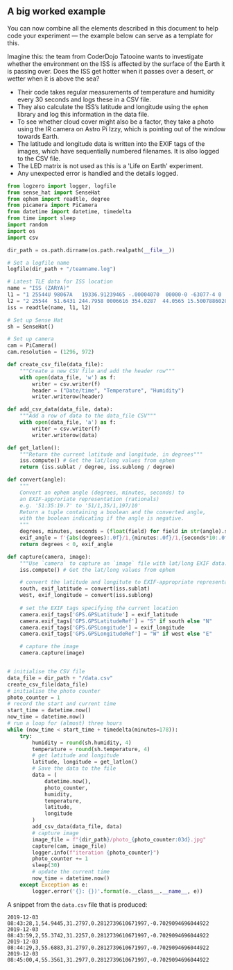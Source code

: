 ## A big worked example

You can now combine all the elements described in this document to help code your experiment — the example below can serve as a template for this.

Imagine this: the team from CoderDojo Tatooine wants to investigate whether the environment on the ISS is affected by the surface of the Earth it is passing over. Does the ISS get hotter when it passes over a desert, or wetter when it is above the sea?

+ Their code takes regular measurements of temperature and humidity every 30 seconds and logs these in a CSV file.
+ They also calculate the ISS’s latitude and longitude using the `ephem` library and log this information in the data file.
+ To see whether cloud cover might also be a factor, they take a photo using the IR camera on Astro Pi Izzy, which is pointing out of the window towards Earth.
+ The latitude and longitude data is written into the EXIF tags of the images, which have sequentially numbered filenames. It is also logged to the CSV file.
+ The LED matrix is not used as this is a 'Life on Earth' experiment.
+ Any unexpected error is handled and the details logged.

```python
from logzero import logger, logfile
from sense_hat import SenseHat
from ephem import readtle, degree
from picamera import PiCamera
from datetime import datetime, timedelta
from time import sleep
import random
import os
import csv

dir_path = os.path.dirname(os.path.realpath(__file__))

# Set a logfile name
logfile(dir_path + "/teamname.log")

# Latest TLE data for ISS location
name = "ISS (ZARYA)"
l1 = "1 25544U 98067A   19336.91239465 -.00004070  00000-0 -63077-4 0  9991"
l2 = "2 25544  51.6431 244.7958 0006616 354.0287  44.0565 15.50078860201433"
iss = readtle(name, l1, l2)

# Set up Sense Hat
sh = SenseHat()

# Set up camera
cam = PiCamera()
cam.resolution = (1296, 972)

def create_csv_file(data_file):
    """Create a new CSV file and add the header row"""
    with open(data_file, 'w') as f:
        writer = csv.writer(f)
        header = ("Date/time", "Temperature", "Humidity")
        writer.writerow(header)

def add_csv_data(data_file, data):
    """Add a row of data to the data_file CSV"""
    with open(data_file, 'a') as f:
        writer = csv.writer(f)
        writer.writerow(data)

def get_latlon():
    """Return the current latitude and longitude, in degrees"""
    iss.compute() # Get the lat/long values from ephem
    return (iss.sublat / degree, iss.sublong / degree)

def convert(angle):
    """
    Convert an ephem angle (degrees, minutes, seconds) to 
    an EXIF-approriate representation (rationals)
    e.g. '51:35:19.7' to '51/1,35/1,197/10'
    Return a tuple containing a boolean and the converted angle,
    with the boolean indicating if the angle is negative.
    """
    degrees, minutes, seconds = (float(field) for field in str(angle).split(":"))
    exif_angle = f'{abs(degrees):.0f}/1,{minutes:.0f}/1,{seconds*10:.0f}/10'
    return degrees < 0, exif_angle

def capture(camera, image):
    """Use `camera` to capture an `image` file with lat/long EXIF data."""
    iss.compute() # Get the lat/long values from ephem

    # convert the latitude and longitute to EXIF-appropriate representations
    south, exif_latitude = convert(iss.sublat)
    west, exif_longitude = convert(iss.sublong)
    
    # set the EXIF tags specifying the current location
    camera.exif_tags['GPS.GPSLatitude'] = exif_latitude
    camera.exif_tags['GPS.GPSLatitudeRef'] = "S" if south else "N"
    camera.exif_tags['GPS.GPSLongitude'] = exif_longitude
    camera.exif_tags['GPS.GPSLongitudeRef'] = "W" if west else "E"

    # capture the image
    camera.capture(image)


# initialise the CSV file
data_file = dir_path + "/data.csv"
create_csv_file(data_file)
# initialise the photo counter
photo_counter = 1
# record the start and current time
start_time = datetime.now()
now_time = datetime.now()
# run a loop for (almost) three hours
while (now_time < start_time + timedelta(minutes=178)):
    try:
        humidity = round(sh.humidity, 4)
        temperature = round(sh.temperature, 4)
        # get latitude and longitude
        latitude, longitude = get_latlon()
        # Save the data to the file
        data = (
            datetime.now(),
            photo_counter,
            humidity,
            temperature,
            latitude,
            longitude
        )
        add_csv_data(data_file, data)
        # capture image
        image_file = f"{dir_path}/photo_{photo_counter:03d}.jpg"
        capture(cam, image_file)
        logger.info(f"iteration {photo_counter}")
        photo_counter += 1
        sleep(30)
        # update the current time
        now_time = datetime.now()
    except Exception as e:
        logger.error('{}: {})'.format(e.__class__.__name__, e))
```

A snippet from the `data.csv` file that is produced:

```
2019-12-03 08:43:28,1,54.9445,31.2797,0.2812739610671997,-0.7029094696044922
2019-12-03 08:43:59,2,55.3742,31.2257,0.2812739610671997,-0.7029094696044922
2019-12-03 08:44:29,3,55.6883,31.2797,0.2812739610671997,-0.7029094696044922
2019-12-03 08:45:00,4,55.3561,31.2977,0.2812739610671997,-0.7029094696044922
```
